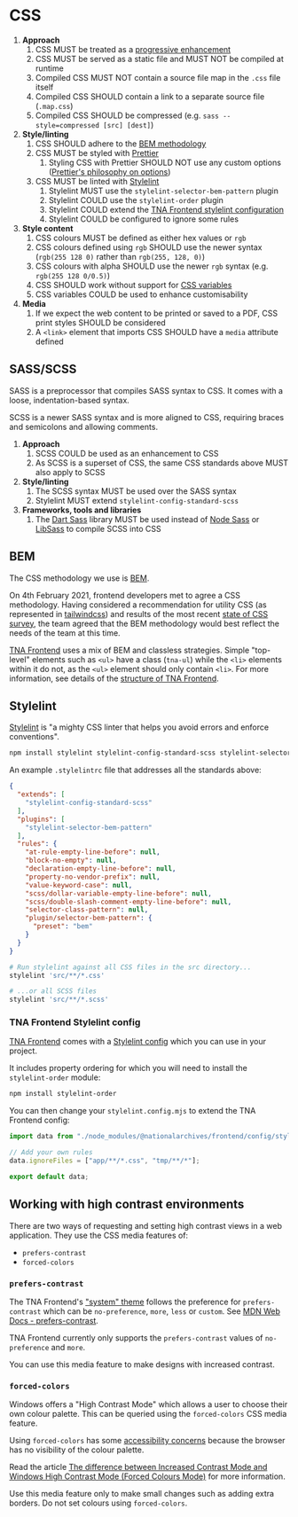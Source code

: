 # CSS

1. **Approach**
    1. CSS MUST be treated as a [progressive enhancement](../../ways-of-working/progressive-enhancement.md)
    1. CSS MUST be served as a static file and MUST NOT be compiled at runtime
    1. Compiled CSS MUST NOT contain a source file map in the `.css` file itself
    1. Compiled CSS SHOULD contain a link to a separate source file (`.map.css`)
    1. Compiled CSS SHOULD be compressed (e.g. `sass --style=compressed [src] [dest]`)
1. **Style/linting**
    1. CSS SHOULD adhere to the [BEM methodology](#bem)
    1. CSS MUST be styled with [Prettier](https://prettier.io/)
        1. Styling CSS with Prettier SHOULD NOT use any custom options ([Prettier's philosophy on options](https://prettier.io/docs/en/option-philosophy))
    1. CSS MUST be linted with [Stylelint](#stylelint)
        1. Stylelint MUST use the `stylelint-selector-bem-pattern` plugin
        1. Stylelint COULD use the `stylelint-order` plugin
        1. Stylelint COULD extend the [TNA Frontend stylelint configuration](https://github.com/nationalarchives/tna-frontend/blob/main/stylelint.config.js)
        1. Stylelint COULD be configured to ignore some rules
1. **Style content**
    1. CSS colours MUST be defined as either hex values or `rgb`
    1. CSS colours defined using `rgb` SHOULD use the newer syntax (`rgb(255 128 0)` rather than `rgb(255, 128, 0)`)
    1. CSS colours with alpha SHOULD use the newer `rgb` syntax (e.g. `rgb(255 128 0/0.5)`)
    1. CSS SHOULD work without support for [CSS variables](https://developer.mozilla.org/en-US/docs/Web/CSS/Using_CSS_custom_properties)
    1. CSS variables COULD be used to enhance customisability
1. **Media**
    1. If we expect the web content to be printed or saved to a PDF, CSS print styles SHOULD be considered
    1. A `<link>` element that imports CSS SHOULD have a `media` attribute defined

## SASS/SCSS

SASS is a preprocessor that compiles SASS syntax to CSS. It comes with a loose, indentation-based syntax.

SCSS is a newer SASS syntax and is more aligned to CSS, requiring braces and semicolons and allowing comments.

1. **Approach**
    1. SCSS COULD be used as an enhancement to CSS
    1. As SCSS is a superset of CSS, the same CSS standards above MUST also apply to SCSS
1. **Style/linting**
    1. The SCSS syntax MUST be used over the SASS syntax
    1. Stylelint MUST extend `stylelint-config-standard-scss`
1. **Frameworks, tools and libraries**
    1. The [Dart Sass](https://sass-lang.com/dart-sass/) library MUST be used instead of [Node Sass](https://www.npmjs.com/package/node-sass) or [LibSass](https://sass-lang.com/blog/libsass-is-deprecated/) to compile SCSS into CSS

## BEM

The CSS methodology we use is [BEM](https://getbem.com/).

On 4th February 2021, frontend developers met to agree a CSS methodology. Having considered a recommendation for utility CSS (as represented in [tailwindcss](https://tailwindcss.com/)) and results of the most recent [state of CSS survey](https://2020.stateofcss.com/en-US/technologies/), the team agreed that the BEM methodology would best reflect the needs of the team at this time.

[TNA Frontend](../../resources/tna-frontend.md) uses a mix of BEM and classless strategies. Simple "top-level" elements such as `<ul>` have a class (`tna-ul`) while the `<li>` elements within it do not, as the `<ul>` element should only contain `<li>`. For more information, see details of the [structure of TNA Frontend](https://github.com/nationalarchives/tna-frontend/wiki/Structure).

## Stylelint

[Stylelint](https://stylelint.io/) is "a mighty CSS linter that helps you avoid errors and enforce conventions".

```sh
npm install stylelint stylelint-config-standard-scss stylelint-selector-bem-pattern stylelint-order
```

An example `.stylelintrc` file that addresses all the standards above:

```json
{
  "extends": [
    "stylelint-config-standard-scss"
  ],
  "plugins": [
    "stylelint-selector-bem-pattern"
  ],
  "rules": {
    "at-rule-empty-line-before": null,
    "block-no-empty": null,
    "declaration-empty-line-before": null,
    "property-no-vendor-prefix": null,
    "value-keyword-case": null,
    "scss/dollar-variable-empty-line-before": null,
    "scss/double-slash-comment-empty-line-before": null,
    "selector-class-pattern": null,
    "plugin/selector-bem-pattern": {
      "preset": "bem"
    }
  }
}
```

```sh
# Run stylelint against all CSS files in the src directory...
stylelint 'src/**/*.css'

# ...or all SCSS files
stylelint 'src/**/*.scss'
```

### TNA Frontend Stylelint config

[TNA Frontend](../../resources/tna-frontend.md) comes with a [Stylelint config](https://github.com/nationalarchives/tna-frontend/blob/main/stylelint.config.js) which you can use in your project.

It includes property ordering for which you will need to install the `stylelint-order` module:

```sh
npm install stylelint-order
```

You can then change your `stylelint.config.mjs` to extend the TNA Frontend config:

```js
import data from "./node_modules/@nationalarchives/frontend/config/stylelint.config.js";

// Add your own rules
data.ignoreFiles = ["app/**/*.css", "tmp/**/*"];

export default data;
```

## Working with high contrast environments

There are two ways of requesting and setting high contrast views in a web application. They use the CSS media features of:

- `prefers-contrast`
- `forced-colors`

### `prefers-contrast`

The TNA Frontend's ["system" theme](https://design-system.nationalarchives.gov.uk/styles/colours/#system-theme) follows the preference for `prefers-contrast` which can be `no-preference`, `more`, `less` or `custom`. See [MDN Web Docs - prefers-contrast](https://developer.mozilla.org/en-US/docs/Web/CSS/@media/prefers-contrast).

TNA Frontend currently only supports the `prefers-contrast` values of `no-preference` and `more`.

You can use this media feature to make designs with increased contrast.

### `forced-colors`

Windows offers a "High Contrast Mode" which allows a user to choose their own colour palette. This can be queried using the `forced-colors` CSS media feature.

Using `forced-colors` has some [accessibility concerns](https://developer.mozilla.org/en-US/docs/Web/CSS/@media/forced-colors#accessibility_concerns) because the browser has no visibility of the colour palette.

Read the article [The difference between Increased Contrast Mode and Windows High Contrast Mode (Forced Colours Mode)](https://www.tempertemper.net/blog/the-difference-between-increased-contrast-mode-and-windows-high-contrast-mode) for more information.

Use this media feature only to make small changes such as adding extra borders. Do not set colours using `forced-colors`.
